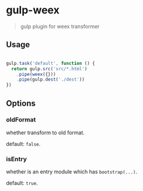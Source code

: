 # gulp-weex

> gulp plugin for weex transformer

## Usage

```javascript var gulp = require('gulp')  var weex = require('gulp-weex')

gulp.task('default', function () {
  return gulp.src('src/*.html')
    .pipe(weex({}))
    .pipe(gulp.dest('./dest'))
})
```

## Options

### oldFormat

whether transform to old format.

default: `false`.

### isEntry

whether is an entry module which has `bootstrap(...)`.

default: `true`.
